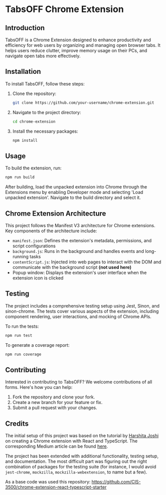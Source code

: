 # TabsOFF Chrome Extension

## Introduction

TabsOFF is a Chrome Extension designed to enhance productivity and efficiency for web users by organizing and managing open browser tabs. It helps users reduce clutter, improve memory usage on their PCs, and navigate open tabs more effectively.

## Installation

To install TabsOFF, follow these steps:

1. Clone the repository:
   ```bash
   git clone https://github.com/your-username/chrome-extension.git
   ```
   
2. Navigate to the project directory:
   ```bash
   cd chrome-extension
   ```

4. Install the necessary packages:
   ```bash
   npm install
   ```

## Usage
To build the extension, run:
   ```bash
   npm run build
   ```

After building, load the unpacked extension into Chrome through the Extensions menu by enabling Developer mode and selecting 'Load unpacked extension'. Navigate to the build directory and select it.


## Chrome Extension Architecture

This project follows the Manifest V3 architecture for Chrome extensions. Key components of the architecture include:

- `manifest.json`: Defines the extension's metadata, permissions, and script configurations
- `background.js`: Runs in the background and handles events and long-running tasks
- `contentScript.js`: Injected into web pages to interact with the DOM and communicate with the background script **(not used here)**
- Popup window: Displays the extension's user interface when the extension icon is clicked


## Testing

The project includes a comprehensive testing setup using Jest, Sinon, and sinon-chrome. The tests cover various aspects of the extension, including component rendering, user interactions, and mocking of Chrome APIs.

To run the tests:

```bash
npm run test
```

To generate a coverage report:

```bash
npm run coverage
```

## Contributing
Interested in contributing to TabsOFF? We welcome contributions of all forms. Here's how you can help:

1. Fork the repository and clone your fork.
2. Create a new branch for your feature or fix.
3. Submit a pull request with your changes.


## Credits

The initial setup of this project was based on the tutorial by [Harshita Joshi](https://github.com/Harshita-mindfire) on creating a Chrome extension with React and TypeScript. The corresponding Medium article can be found [here](https://medium.com/@tharshita13/creating-a-chrome-extension-with-react-a-step-by-step-guide-47fe9bab24a1). 

The project has been extended with additional functionality, testing setup, and documentation. The most difficult part was figuring out the right combination of packages for the testing suite (for instance, I would avoid `jest-chrome`, `mockzilla`, `mockzilla-webextension`, to name but a few).

As a base code was used this repository: https://github.com/CIS-3500/chrome-extension-react-typescript-starter
